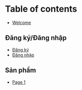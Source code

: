 # Table of contents

* [Welcome](README.md)

## Đăng ký/Đăng nhập

* [Đăng ký](dang-ky-dang-nhap/dang-ky.md)
* [Đăng nhập](dang-ky-dang-nhap/dang-nhap.md)

## Sản phẩm

* [Page 1](san-pham/page-1.md)
